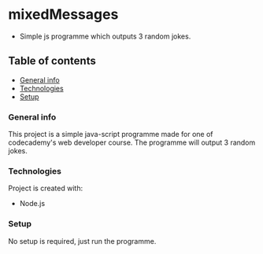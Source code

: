 # mixedMessages
* Simple js programme which outputs 3 random jokes. 

## Table of contents 
* [General info](#general-info)
* [Technologies](#technologies)
* [Setup](#setup)

### General info 
This project is a simple java-script programme made for one of codecademy's web developer course. The programme will output 3 random jokes. 

### Technologies 
Project is created with: 
* Node.js

### Setup 
No setup is required, just run the programme. 